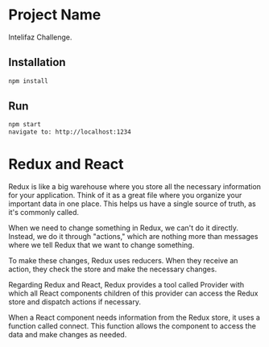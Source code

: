 # Project Name

Intelifaz Challenge.

## Installation

```bash
npm install
```

## Run

```bash
npm start
navigate to: http://localhost:1234
```


# Redux and React

Redux is like a big warehouse where you store all the necessary information for your application. Think of it as a great file where you organize your important data in one place. This helps us have a single source of truth, as it's commonly called.

When we need to change something in Redux, we can't do it directly. Instead, we do it through "actions," which are nothing more than messages where we tell Redux that we want to change something.

To make these changes, Redux uses reducers. When they receive an action, they check the store and make the necessary changes.

Regarding Redux and React, Redux provides a tool called Provider with which all React components children of this provider can access the Redux store and dispatch actions if necessary.

When a React component needs information from the Redux store, it uses a function called connect. This function allows the component to access the data and make changes as needed.







